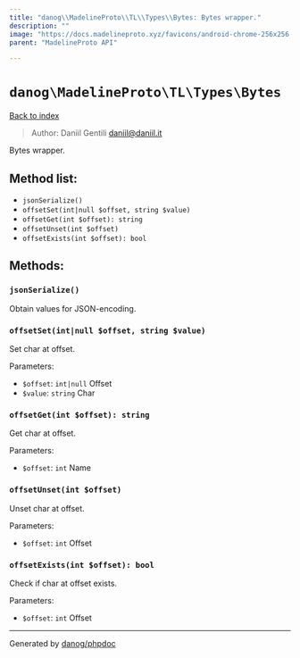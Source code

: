 ```yaml
---
title: "danog\\MadelineProto\\TL\\Types\\Bytes: Bytes wrapper."
description: ""
image: "https://docs.madelineproto.xyz/favicons/android-chrome-256x256.png"
parent: "MadelineProto API"

---
```

# `danog\MadelineProto\TL\Types\Bytes`
[Back to index](../../../../index.html)

> Author: Daniil Gentili <daniil@daniil.it>  
  

Bytes wrapper.  




## Method list:
* `jsonSerialize()`
* `offsetSet(int|null $offset, string $value)`
* `offsetGet(int $offset): string`
* `offsetUnset(int $offset)`
* `offsetExists(int $offset): bool`

## Methods:
### `jsonSerialize()`

Obtain values for JSON-encoding.



### `offsetSet(int|null $offset, string $value)`

Set char at offset.


Parameters:

* `$offset`: `int|null` Offset  
* `$value`: `string` Char  



### `offsetGet(int $offset): string`

Get char at offset.


Parameters:

* `$offset`: `int` Name  



### `offsetUnset(int $offset)`

Unset char at offset.


Parameters:

* `$offset`: `int` Offset  



### `offsetExists(int $offset): bool`

Check if char at offset exists.


Parameters:

* `$offset`: `int` Offset  



---
Generated by [danog/phpdoc](https://phpdoc.daniil.it)
